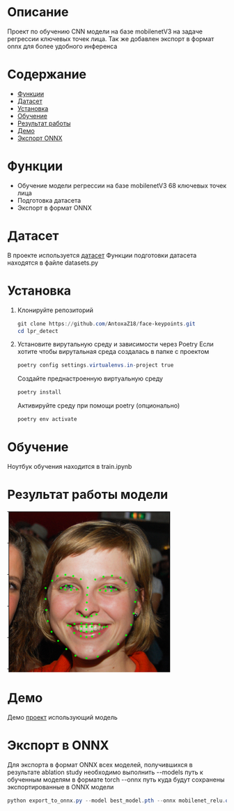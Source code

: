 # Описание
Проект по обучению CNN модели на базе mobilenetV3 на задаче регрессии ключевых точек лица.
Так же добавлен экспорт в формат onnx для более удобного инференса

# Содержание
- [Функции](#Функции)
- [Датасет](#Датасет)
- [Установка](#Установка)
- [Обучение](#Обучение)
- [Результат работы](#Результат-работы-модели)
- [Демо](#Демо)
- [Экспорт ONNX](#Экспорт-ONNX)

# Функции
- Обучение модели регрессии на базе mobilenetV3 68 ключевых точек лица
- Подготовка датасета
- Экспорт в формат ONNX

# Датасет
В проекте используется [датасет](https://www.kaggle.com/competitions/facial-keypoints-detection/data) 
Функции подготовки датасета находятся в файле datasets.py 

# Установка
1. Клонируйте репозиторий
   ```Powershell
   git clone https://github.com/AntoxaZ18/face-keypoints.git
   cd lpr_detect
   ```
2. Установите вирутальную среду и зависимости через Poetry
   Если хотите чтобы вирутальная среда создалась в папке с проектом
   ```Powershell
   poetry config settings.virtualenvs.in-project true
   ```
   Создайте преднастроенную виртуальную среду
   ```Powershell
   poetry install
   ```
   Активируйте среду при помощи poetry (опционально)
   ```Powershell
   poetry env activate
   ```

# Обучение

Ноутбук обучения находится в train.ipynb


# Результат работы модели

![plot](result.png)

# Демо

Демо [проект](https://github.com/AntoxaZ18/face_keypoints_onnx)  использующий модель

# Экспорт в ONNX
Для экспорта в формат ONNX всех моделей, получившихся в результате ablation study необходимо выполнить
--models путь к обученным моделям в формате torch
--onnx  путь куда будут сохранены экспортированные в ONNX модели

```Powershell
python export_to_onnx.py --model best_model.pth --onnx mobilenet_relu.onnx
```

